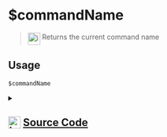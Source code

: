 # $commandName
> <img align="top" src="https://upload.wikimedia.org/wikipedia/commons/thumb/e/e4/Infobox_info_icon.svg/160px-Infobox_info_icon.svg.png?20150409153300" alt="image" width="25" height="auto"> Returns the current command name
## Usage
```
$commandName
```
<details>
<summary>
    
## <img align="top" src="https://cdn4.iconfinder.com/data/icons/iconsimple-logotypes/512/github-512.png" alt="image" width="25" height="auto">  [Source Code](https://github.com/tryforge/ForgeScript-V2/blob/main/src/native/commandName.ts)
    
</summary>
    
```ts
import { NativeFunction, Return } from "../structures"

export default new NativeFunction({
    name: "$commandName",
    version: "1.0.3",
    description: "Returns the current command name",
    unwrap: true,
    execute(ctx) {
        return this.success(
            ctx.runtime.command?.name ?? (ctx.obj && "commandName" in ctx.obj ? ctx.obj.commandName : undefined)
        )
    },
})

```
    
</details>
